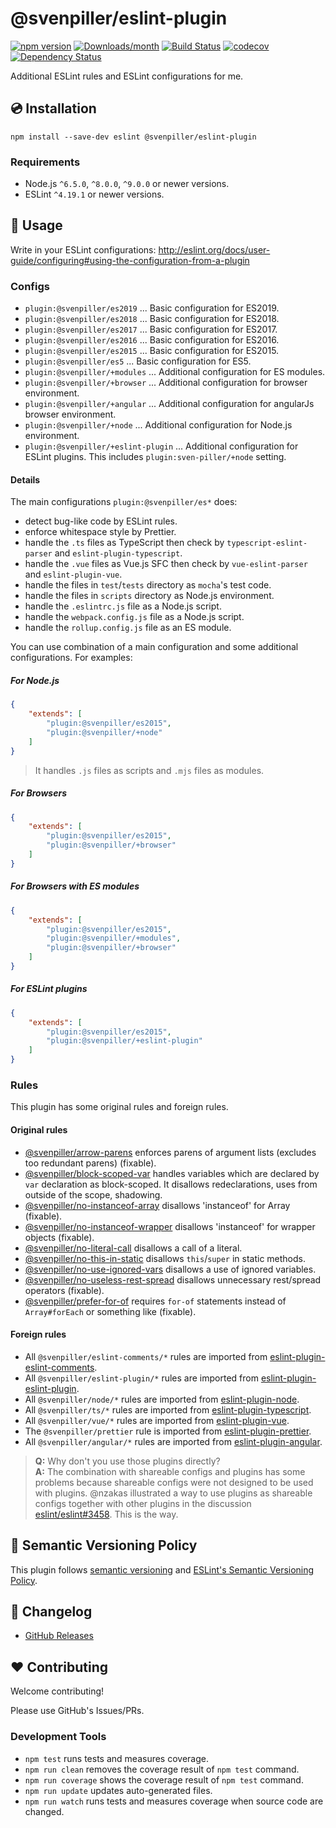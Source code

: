 # @svenpiller/eslint-plugin

[![npm version](https://img.shields.io/npm/v/@svenpiller/eslint-plugin.svg)](https://www.npmjs.com/package/@svenpiller/eslint-plugin)
[![Downloads/month](https://img.shields.io/npm/dm/@svenpiller/eslint-plugin.svg)](http://www.npmtrends.com/@svenpiller/eslint-plugin)
[![Build Status](https://travis-ci.org/sven-piller/eslint-plugin.svg?branch=master)](https://travis-ci.org/sven-piller/eslint-plugin)
[![codecov](https://codecov.io/gh/sven-piller/eslint-plugin/branch/master/graph/badge.svg)](https://codecov.io/gh/sven-piller/eslint-plugin)
[![Dependency Status](https://david-dm.org/sven-piller/eslint-plugin.svg)](https://david-dm.org/sven-piller/eslint-plugin)

Additional ESLint rules and ESLint configurations for me.

## 💿 Installation

```
npm install --save-dev eslint @svenpiller/eslint-plugin
```

### Requirements

- Node.js `^6.5.0`, `^8.0.0`, `^9.0.0` or newer versions.
- ESLint `^4.19.1` or newer versions.

## 📖 Usage

Write in your ESLint configurations: http://eslint.org/docs/user-guide/configuring#using-the-configuration-from-a-plugin

### Configs

- `plugin:@svenpiller/es2019` ... Basic configuration for ES2019.
- `plugin:@svenpiller/es2018` ... Basic configuration for ES2018.
- `plugin:@svenpiller/es2017` ... Basic configuration for ES2017.
- `plugin:@svenpiller/es2016` ... Basic configuration for ES2016.
- `plugin:@svenpiller/es2015` ... Basic configuration for ES2015.
- `plugin:@svenpiller/es5` ... Basic configuration for ES5.
- `plugin:@svenpiller/+modules` ... Additional configuration for ES modules.
- `plugin:@svenpiller/+browser` ... Additional configuration for browser environment.
- `plugin:@svenpiller/+angular` ... Additional configuration for angularJs browser environment.
- `plugin:@svenpiller/+node` ... Additional configuration for Node.js environment.
- `plugin:@svenpiller/+eslint-plugin` ... Additional configuration for ESLint plugins. This includes `plugin:sven-piller/+node` setting.

#### Details

The main configurations `plugin:@svenpiller/es*` does:

- detect bug-like code by ESLint rules.
- enforce whitespace style by Prettier.
- handle the `.ts` files as TypeScript then check by `typescript-eslint-parser` and `eslint-plugin-typescript`.
- handle the `.vue` files as Vue.js SFC then check by `vue-eslint-parser` and `eslint-plugin-vue`.
- handle the files in `test`/`tests` directory as `mocha`'s test code.
- handle the files in `scripts` directory as Node.js environment.
- handle the `.eslintrc.js` file as a Node.js script.
- handle the `webpack.config.js` file as a Node.js script.
- handle the `rollup.config.js` file as an ES module.

You can use combination of a main configuration and some additional configurations.
For examples:

##### For Node.js

```json
{
    "extends": [
        "plugin:@svenpiller/es2015",
        "plugin:@svenpiller/+node"
    ]
}
```

> It handles `.js` files as scripts and `.mjs` files as modules.

##### For Browsers

```json
{
    "extends": [
        "plugin:@svenpiller/es2015",
        "plugin:@svenpiller/+browser"
    ]
}
```

##### For Browsers with ES modules

```json
{
    "extends": [
        "plugin:@svenpiller/es2015",
        "plugin:@svenpiller/+modules",
        "plugin:@svenpiller/+browser"
    ]
}
```

##### For ESLint plugins

```json
{
    "extends": [
        "plugin:@svenpiller/es2015",
        "plugin:@svenpiller/+eslint-plugin"
    ]
}
```

### Rules

This plugin has some original rules and foreign rules.

#### Original rules

- [@svenpiller/arrow-parens](docs/rules/arrow-parens.md) enforces parens of argument lists (excludes too redundant parens) (fixable).
- [@svenpiller/block-scoped-var](docs/rules/block-scoped-var.md) handles variables which are declared by `var` declaration as block-scoped. It disallows redeclarations, uses from outside of the scope, shadowing.
- [@svenpiller/no-instanceof-array](docs/rules/no-instanceof-array.md) disallows 'instanceof' for Array (fixable).
- [@svenpiller/no-instanceof-wrapper](docs/rules/no-instanceof-wrapper.md) disallows 'instanceof' for wrapper objects (fixable).
- [@svenpiller/no-literal-call](docs/rules/no-literal-call.md) disallows a call of a literal.
- [@svenpiller/no-this-in-static](docs/rules/no-this-in-static.md) disallows `this`/`super` in static methods.
- [@svenpiller/no-use-ignored-vars](docs/rules/no-use-ignored-vars.md) disallows a use of ignored variables.
- [@svenpiller/no-useless-rest-spread](docs/rules/no-useless-rest-spread.md) disallows unnecessary rest/spread operators (fixable).
- [@svenpiller/prefer-for-of](docs/rules/prefer-for-of.md) requires `for-of` statements instead of `Array#forEach` or something like (fixable).

#### Foreign rules

- All `@svenpiller/eslint-comments/*` rules are imported from [eslint-plugin-eslint-comments](https://www.npmjs.com/package/eslint-plugin-eslint-comments).
- All `@svenpiller/eslint-plugin/*` rules are imported from [eslint-plugin-eslint-plugin](https://www.npmjs.com/package/eslint-plugin-eslint-plugin).
- All `@svenpiller/node/*` rules are imported from [eslint-plugin-node](https://www.npmjs.com/package/eslint-plugin-node).
- All `@svenpiller/ts/*` rules are imported from [eslint-plugin-typescript](https://www.npmjs.com/package/eslint-plugin-typescript).
- All `@svenpiller/vue/*` rules are imported from [eslint-plugin-vue](https://www.npmjs.com/package/eslint-plugin-vue).
- The `@svenpiller/prettier` rule is imported from [eslint-plugin-prettier](https://www.npmjs.com/package/eslint-plugin-prettier).
- All `@svenpiller/angular/*` rules are imported from [eslint-plugin-angular](https://www.npmjs.com/package/eslint-plugin-angular).

> **Q:** Why don't you use those plugins directly?<br>
> **A:** The combination with shareable configs and plugins has some problems because shareable configs were not designed to be used with plugins. @nzakas illustrated a way to use plugins as shareable configs together with other plugins in the discussion [eslint/eslint#3458](https://github.com/eslint/eslint/issues/3458#issuecomment-257161846). This is the way.

## 🚥 Semantic Versioning Policy

This plugin follows [semantic versioning](http://semver.org/) and [ESLint's Semantic Versioning Policy](https://github.com/eslint/eslint#semantic-versioning-policy).

## 📰 Changelog

- [GitHub Releases](https://github.com/sven-piller/eslint-plugin/releases)

## ❤️ Contributing

Welcome contributing!

Please use GitHub's Issues/PRs.

### Development Tools

- `npm test` runs tests and measures coverage.
- `npm run clean` removes the coverage result of `npm test` command.
- `npm run coverage` shows the coverage result of `npm test` command.
- `npm run update` updates auto-generated files.
- `npm run watch` runs tests and measures coverage when source code are changed.
